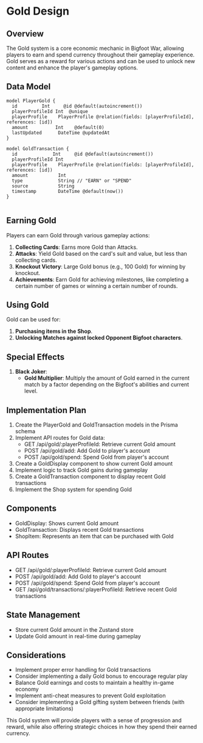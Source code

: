 # Gold Design

## Overview
The Gold system is a core economic mechanic in Bigfoot War, allowing players to earn and spend currency throughout their gameplay experience. Gold serves as a reward for various actions and can be used to unlock new content and enhance the player's gameplay options.

## Data Model

```prisma
model PlayerGold {
  id         Int     @id @default(autoincrement())
  playerProfileId Int  @unique
  playerProfile    PlayerProfile @relation(fields: [playerProfileId], references: [id])
  amount          Int    @default(0)
  lastUpdated      DateTime @updatedAt
}

model GoldTransaction {
  id             Int     @id @default(autoincrement())
  playerProfileId Int
  playerProfile    PlayerProfile @relation(fields: [playerProfileId], references: [id])
  amount           Int
  type             String // "EARN" or "SPEND"
  source           String
  timestamp        DateTime @default(now())
}


```
## Earning Gold

Players can earn Gold through various gameplay actions:

1. **Collecting Cards**: Earns more Gold than Attacks.
2. **Attacks**: Yield Gold based on the card's suit and value, but less than collecting cards.
3. **Knockout Victory**: Large Gold bonus (e.g., 100 Gold) for winning by knockout.
4. **Achievements**: Earn Gold for achieving milestones, like completing a certain number of games or winning a certain number of rounds.

## Using Gold

Gold can be used for:

1. **Purchasing items in the Shop**.
2. **Unlocking Matches against locked Opponent Bigfoot characters**.

## Special Effects

1. **Black Joker**: 
   - **Gold Multiplier**: Multiply the amount of Gold earned in the current match by a factor depending on the Bigfoot's abilities and current level.

## Implementation Plan

1. Create the PlayerGold and GoldTransaction models in the Prisma schema
2. Implement API routes for Gold data:
   - GET /api/gold/:playerProfileId: Retrieve current Gold amount
   - POST /api/gold/add: Add Gold to player's account
   - POST /api/gold/spend: Spend Gold from player's account
3. Create a GoldDisplay component to show current Gold amount
4. Implement logic to track Gold gains during gameplay
5. Create a GoldTransaction component to display recent Gold transactions
6. Implement the Shop system for spending Gold

## Components

- GoldDisplay: Shows current Gold amount
- GoldTransaction: Displays recent Gold transactions
- ShopItem: Represents an item that can be purchased with Gold

## API Routes

- GET /api/gold/:playerProfileId: Retrieve current Gold amount
- POST /api/gold/add: Add Gold to player's account
- POST /api/gold/spend: Spend Gold from player's account
- GET /api/gold/transactions/:playerProfileId: Retrieve recent Gold transactions

## State Management

- Store current Gold amount in the Zustand store
- Update Gold amount in real-time during gameplay

## Considerations

- Implement proper error handling for Gold transactions
- Consider implementing a daily Gold bonus to encourage regular play
- Balance Gold earnings and costs to maintain a healthy in-game economy
- Implement anti-cheat measures to prevent Gold exploitation
- Consider implementing a Gold gifting system between friends (with appropriate limitations)

This Gold system will provide players with a sense of progression and reward, while also offering strategic choices in how they spend their earned currency.
